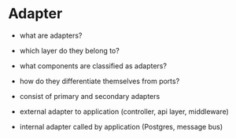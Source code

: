 # Adapter

- what are adapters?
- which layer do they belong to?
- what components are classified as adapters?
- how do they differentiate themselves from ports?

- consist of primary and secondary adapters
- external adapter to application (controller, api layer, middleware)
- internal adapter called by application (Postgres, message bus)
